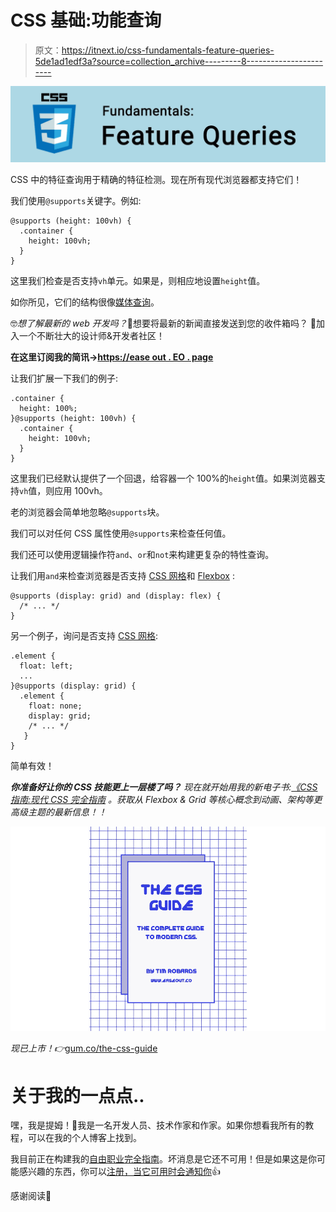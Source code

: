 # CSS 基础:功能查询

> 原文：<https://itnext.io/css-fundamentals-feature-queries-5de1ad1edf3a?source=collection_archive---------8----------------------->

![](img/ab6f2e026bec08fb8004235ac3c406bf.png)

CSS 中的特征查询用于精确的特征检测。现在所有现代浏览器都支持它们！

我们使用`@supports`关键字。例如:

```
@supports (height: 100vh) {
  .container {
    height: 100vh;
  }
}
```

这里我们检查是否支持`vh`单元。如果是，则相应地设置`height`值。

如你所见，它们的结构很像[媒体查询](https://www.easeout.co/blog/2020-06-04-css-media-queries)。

🤓*想了解最新的 web 开发吗？*🚀想要将最新的新闻直接发送到您的收件箱吗？
🎉加入一个不断壮大的设计师&开发者社区！

**在这里订阅我的简讯→**[**https://ease out . EO . page**](https://easeout.eo.page/)

让我们扩展一下我们的例子:

```
.container {
  height: 100%;
}@supports (height: 100vh) {
  .container {
    height: 100vh;
  }
}
```

这里我们已经默认提供了一个回退，给容器一个 100%的`height`值。如果浏览器支持`vh`值，则应用 100vh。

老的浏览器会简单地忽略`@supports`块。

我们可以对任何 CSS 属性使用`@supports`来检查任何值。

我们还可以使用逻辑操作符`and`、`or`和`not`来构建更复杂的特性查询。

让我们用`and`来检查浏览器是否支持 [CSS 网格](https://www.easeout.co/blog/2020-05-29-the-css-grid-guide)和 [Flexbox](https://www.easeout.co/blog/2020-05-22-the-flexbox-guide) :

```
@supports (display: grid) and (display: flex) {
  /* ... */
}
```

另一个例子，询问是否支持 [CSS 网格](https://www.easeout.co/blog/2020-05-29-the-css-grid-guide):

```
.element {
  float: left;
  ...
}@supports (display: grid) {
  .element {
    float: none;
    display: grid;
    /* ... */
   }
}
```

简单有效！

***你准备好让你的 CSS 技能更上一层楼了吗？*** *现在就开始用我的新电子书:*[*《CSS 指南:现代 CSS 完全指南*](https://gum.co/the-css-guide) *。获取从 Flexbox & Grid 等核心概念到动画、架构等更高级主题的最新信息！！*

![](img/d3e2ee6adb6ffa2c189049cea5937e93.png)

*现已上市！👉*[gum.co/the-css-guide](https://gum.co/the-css-guide)

# 关于我的一点点..

嘿，我是提姆！👋我是一名开发人员、技术作家和作家。如果你想看我所有的教程，可以在我的个人博客上找到。

我目前正在构建我的[自由职业完全指南](http://www.easeout.co/freelance)。坏消息是它还不可用！但是如果这是你可能感兴趣的东西，你可以[注册，当它可用时会通知你](https://easeout.eo.page/news)👍

感谢阅读🎉